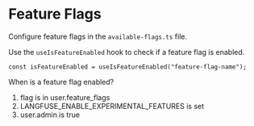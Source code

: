 # Feature Flags

Configure feature flags in the `available-flags.ts` file.

Use the `useIsFeatureEnabled` hook to check if a feature flag is enabled.

```tsx
const isFeatureEnabled = useIsFeatureEnabled("feature-flag-name");
```

When is a feature flag enabled?

1. flag is in user.feature_flags
2. LANGFUSE_ENABLE_EXPERIMENTAL_FEATURES is set
3. user.admin is true

